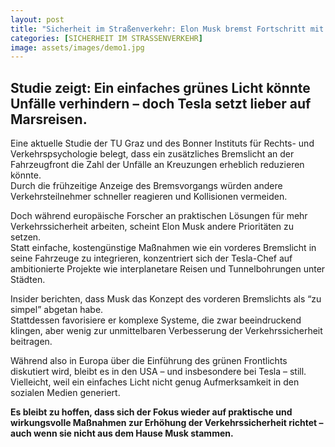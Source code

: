 ```yaml
---
layout: post
title: "Sicherheit im Straßenverkehr: Elon Musk bremst Fortschritt mit fehlendem vorderen Bremslicht"
categories: [SICHERHEIT IM STRASSENVERKEHR]
image: assets/images/demo1.jpg
---
```

## Studie zeigt: Ein einfaches grünes Licht könnte Unfälle verhindern – doch Tesla setzt lieber auf Marsreisen.

Eine aktuelle Studie der TU Graz und des Bonner Instituts für Rechts- und Verkehrspsychologie belegt, dass ein zusätzliches Bremslicht an der Fahrzeugfront die Zahl der Unfälle an Kreuzungen erheblich reduzieren könnte.  
Durch die frühzeitige Anzeige des Bremsvorgangs würden andere Verkehrsteilnehmer schneller reagieren und Kollisionen vermeiden.

Doch während europäische Forscher an praktischen Lösungen für mehr Verkehrssicherheit arbeiten, scheint Elon Musk andere Prioritäten zu setzen.  
Statt einfache, kostengünstige Maßnahmen wie ein vorderes Bremslicht in seine Fahrzeuge zu integrieren, konzentriert sich der Tesla-Chef auf ambitionierte Projekte wie interplanetare Reisen und Tunnelbohrungen unter Städten.

Insider berichten, dass Musk das Konzept des vorderen Bremslichts als “zu simpel” abgetan habe.  
Stattdessen favorisiere er komplexe Systeme, die zwar beeindruckend klingen, aber wenig zur unmittelbaren Verbesserung der Verkehrssicherheit beitragen.

Während also in Europa über die Einführung des grünen Frontlichts diskutiert wird, bleibt es in den USA – und insbesondere bei Tesla – still.  
Vielleicht, weil ein einfaches Licht nicht genug Aufmerksamkeit in den sozialen Medien generiert.

**Es bleibt zu hoffen, dass sich der Fokus wieder auf praktische und wirkungsvolle Maßnahmen zur Erhöhung der Verkehrssicherheit richtet – auch wenn sie nicht aus dem Hause Musk stammen.**
